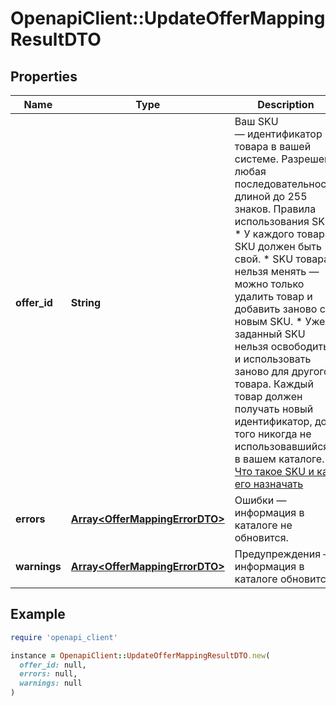 # OpenapiClient::UpdateOfferMappingResultDTO

## Properties

| Name | Type | Description | Notes |
| ---- | ---- | ----------- | ----- |
| **offer_id** | **String** | Ваш SKU — идентификатор товара в вашей системе.  Разрешена любая последовательность длиной до 255 знаков.  Правила использования SKU:  * У каждого товара SKU должен быть свой.  * SKU товара нельзя менять — можно только удалить товар и добавить заново с новым SKU.  * Уже заданный SKU нельзя освободить и использовать заново для другого товара. Каждый товар должен получать новый идентификатор, до того никогда не использовавшийся в вашем каталоге.  [Что такое SKU и как его назначать](https://yandex.ru/support/marketplace/assortment/add/index.html#fields)  |  |
| **errors** | [**Array&lt;OfferMappingErrorDTO&gt;**](OfferMappingErrorDTO.md) | Ошибки — информация в каталоге не обновится. | [optional] |
| **warnings** | [**Array&lt;OfferMappingErrorDTO&gt;**](OfferMappingErrorDTO.md) | Предупреждения — информация в каталоге обновится. | [optional] |

## Example

```ruby
require 'openapi_client'

instance = OpenapiClient::UpdateOfferMappingResultDTO.new(
  offer_id: null,
  errors: null,
  warnings: null
)
```

